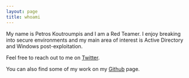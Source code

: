 ```yaml
---
layout: page
title: whoami
---
```


My name is Petros Koutroumpis and I am a Red Teamer. I enjoy breaking into secure environments and my main area of interest is Active Directory and Windows post-exploitation.

Feel free to reach out to me on [Twitter](https://twitter.com/pkb1s).

You can also find some of my work on my [Github](https://github.com/pkb1s) page.